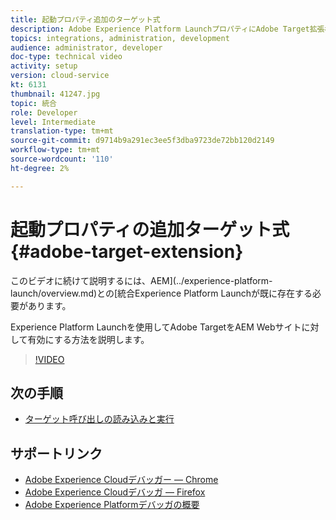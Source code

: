 ```yaml
---
title: 起動プロパティ追加のターゲット式
description: Adobe Experience Platform LaunchプロパティにAdobe Target拡張機能を追加する方法を説明します。
topics: integrations, administration, development
audience: administrator, developer
doc-type: technical video
activity: setup
version: cloud-service
kt: 6131
thumbnail: 41247.jpg
topic: 統合
role: Developer
level: Intermediate
translation-type: tm+mt
source-git-commit: d9714b9a291ec3ee5f3dba9723de72bb120d2149
workflow-type: tm+mt
source-wordcount: '110'
ht-degree: 2%

---
```



# 起動プロパティの追加ターゲット式{#adobe-target-extension}

このビデオに続けて説明するには、AEM](../experience-platform-launch/overview.md)との[統合Experience Platform Launchが既に存在する必要があります。

Experience Platform Launchを使用してAdobe TargetをAEM Webサイトに対して有効にする方法を説明します。

>[!VIDEO](https://video.tv.adobe.com/v/41247?quality=12&learn=on)

## 次の手順

+ [ターゲット呼び出しの読み込みと実行](./load-and-fire-target.md)

## サポートリンク

+ [Adobe Experience Cloudデバッガー — Chrome](https://chrome.google.com/webstore/detail/adobe-experience-cloud-de/ocdmogmohccmeicdhlhhgepeaijenapj)
+ [Adobe Experience Cloudデバッガ — Firefox](https://addons.mozilla.org/en-US/firefox/addon/adobe-experience-platform-dbg/)
+ [Adobe Experience Platformデバッガの概要](https://docs.adobe.com/content/help/en/platform-learn/tutorials/data-ingestion/web-sdk/introduction-to-the-experience-platform-debugger.html)